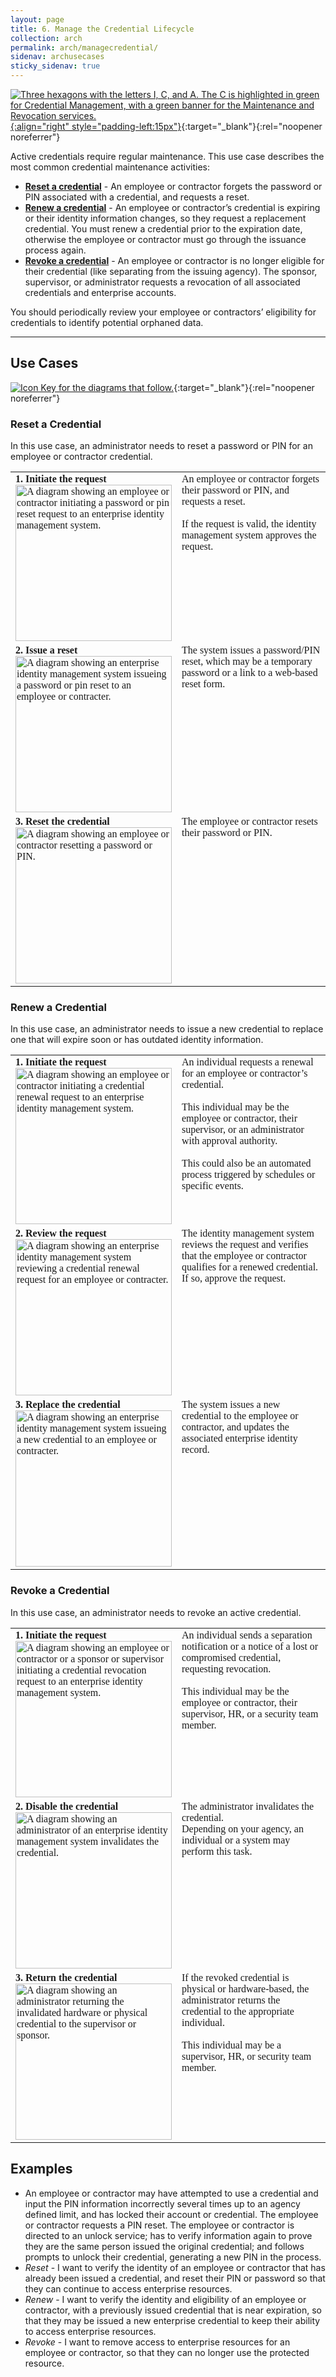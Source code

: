 ```yaml
---
layout: page
title: 6. Manage the Credential Lifecycle
collection: arch
permalink: arch/managecredential/
sidenav: archusecases
sticky_sidenav: true
---
```


[![Three hexagons with the letters I, C, and A. The C is highlighted in green for Credential Management, with a green banner for the Maintenance and Revocation services. ](../../assets/arch/usecases/Credential-MaintenanceRevocation.png){:align="right" style="padding-left:15px"}](../../assets/arch/usecases/Credential-MaintenanceRevocation.png){:target="_blank"}{:rel="noopener noreferrer"}

Active credentials require regular maintenance. This use case describes the most common credential maintenance activities:

- **[Reset a credential](#reset-a-credential)** - An employee or contractor forgets the password or PIN associated with a credential, and requests a reset.
- **[Renew a credential](#renew-a-credential)** - An employee or contractor’s credential is expiring or their identity information changes, so they request a replacement credential. You must renew a credential prior to the expiration date, otherwise the employee or contractor must go through the issuance process again.
- **[Revoke a credential](#revoke-a-credential)** - An employee or contractor is no longer eligible for their credential (like separating from the issuing agency). The sponsor, supervisor, or administrator requests a revocation of all associated credentials and enterprise accounts.

You should periodically review your employee or contractors’ eligibility for credentials to identify potential orphaned data.

---

## Use Cases

[![Icon Key for the diagrams that follow.](../../assets/arch/usecases/6-IconKey.png)](../../assets/arch/usecases/6-IconKey.png){:target="_blank"}{:rel="noopener noreferrer"}

### Reset a Credential

In this use case, an administrator needs to reset a password or PIN for an employee or contractor credential.

<style>

td {
  font-family: "Cambria", "Georgia", "Times New Roman", "Times", serif;
  vertical-align:top;
}

</style>

<table>
  <tr>
    <td style="width:250px;border:0px;"><strong>1. Initiate the request</strong> <br> <a href="../../assets/arch/usecases/6-Reset-1.png" target="_blank" rel="noopener noreferrer"><img src="../../assets/arch/usecases/6-Reset-1.png" width="250" alt="A diagram showing an employee or contractor initiating a password or pin reset request to an enterprise identity management system."></a></td>
    <td style="border:0px;">An employee or contractor forgets their password or PIN, and requests a reset.<br><br>If the request is valid, the identity management system approves the request.</td>
  </tr>
  <tr>
    <td style="width:250px;border:0px;"><strong>2. Issue a reset</strong> <br> <a href="../../assets/arch/usecases/6-Reset-2.png" target="_blank" rel="noopener noreferrer"><img src="../../assets/arch/usecases/6-Reset-2.png" width="250" alt="A diagram showing an enterprise identity management system issueing a password or pin reset to an employee or contracter."></a></td>
    <td style="border:0px;">The system issues a password/PIN reset, which may be a temporary password or a link to a web-based reset form.</td>
  </tr>
    <tr>
    <td style="width:250px;border:0px;"><strong>3. Reset the credential</strong> <br> <a href="../../assets/arch/usecases/6-Reset-3.png" target="_blank" rel="noopener noreferrer"><img src="../../assets/arch/usecases/6-Reset-3.png" width="250" alt="A diagram showing an employee or contractor resetting a password or PIN."></a></td>
    <td style="border:0px;">The employee or contractor resets their password or PIN.</td>
  </tr>
</table>


### Renew a Credential

In this use case, an administrator needs to issue a new credential to replace one that will expire soon or has outdated identity information.

<table>
  <tr>
    <td style="width:250px;border:0px;"><strong>1. Initiate the request</strong> <br> <a href="../../assets/arch/usecases/6-Renew-1.png" target="_blank" rel="noopener noreferrer"><img src="../../assets/arch/usecases/6-Renew-1.png" width="250" alt="A diagram showing an employee or contractor initiating a credential renewal request to an enterprise identity management system."></a></td>
    <td style="border:0px;">An individual requests a renewal for an employee or contractor’s credential.<br><br>This individual may be the employee or contractor, their supervisor, or an administrator with approval authority.<br><br>This could also be an automated process triggered by schedules or specific events.</td>
  </tr>
  <tr>
    <td style="width:250px;border:0px;"><strong>2. Review the request</strong> <br> <a href="../../assets/arch/usecases/6-Renew-2.png" target="_blank" rel="noopener noreferrer"><img src="../../assets/arch/usecases/6-Renew-2.png" width="250" alt="A diagram showing an enterprise identity management system reviewing a credential renewal request for an employee or contracter."></a></td>
    <td style="border:0px;">The identity management system reviews the request and verifies that the employee or contractor qualifies for a renewed credential. If so, approve the request.</td>
  </tr>
    <tr>
    <td style="width:250px;border:0px;"><strong>3. Replace the credential</strong> <br> <a href="../../assets/arch/usecases/6-Renew-3.png" target="_blank" rel="noopener noreferrer"><img src="../../assets/arch/usecases/6-Renew-3.png" width="250" alt="A diagram showing an enterprise identity management system issueing a new credential to an employee or contracter."></a></td>
    <td style="border:0px;">The system issues a new credential to the employee or contractor, and updates the associated enterprise identity record.</td>
  </tr>
</table>


### Revoke a Credential

In this use case, an administrator needs to revoke an active credential.

<table>
  <tr>
    <td style="width:250px;border:0px;"><strong>1. Initiate the request</strong> <br> <a href="../../assets/arch/usecases/6-Revoke-1.png" target="_blank" rel="noopener noreferrer"><img src="../../assets/arch/usecases/6-Revoke-1.png" width="250" alt="A diagram showing an employee or contractor or a sponsor or supervisor initiating a credential revocation request to an enterprise identity management system."></a></td>
    <td style="border:0px;">An individual sends a separation notification or a notice of a lost or compromised credential, requesting revocation.<br><br>This individual may be the employee or contractor, their supervisor, HR, or a security team member.</td>
  </tr>
  <tr>
    <td style="width:250px;border:0px;"><strong>2. Disable the credential</strong> <br> <a href="../../assets/arch/usecases/6-Revoke-2.png" target="_blank" rel="noopener noreferrer"><img src="../../assets/arch/usecases/6-Revoke-2.png" width="250" alt="A diagram showing an administrator of an enterprise identity management system invalidates the credential."></a></td>
    <td style="border:0px;">The administrator invalidates the credential.<br/>Depending on your agency, an individual or a system may perform this task. </td>
  </tr>
    <tr>
    <td style="width:250px;border:0px;"><strong>3. Return the credential</strong> <br> <a href="../../assets/arch/usecases/6-Revoke-3.png" target="_blank" rel="noopener noreferrer"><img src="../../assets/arch/usecases/6-Revoke-3.png" width="250" alt="A diagram showing an administrator returning the invalidated hardware or physical credential to the supervisor or sponsor."></a></td>
    <td style="border:0px;">If the revoked credential is physical or hardware-based, the administrator returns the credential to the appropriate individual.<br><br>This individual may be a supervisor, HR, or security team member.</td>
  </tr>
</table>

## Examples

- An employee or contractor may have attempted to use a credential and input the PIN information incorrectly several times up to an agency defined limit, and has locked their account or credential.  The employee or contractor requests a PIN reset.  The employee or contractor is directed to an unlock service; has to verify information again to prove they are the same person issued the original credential; and follows prompts to unlock their credential, generating a new PIN in the process.
- *Reset* - I want to verify the identity of an employee or contractor that has already been issued a credential, and reset their PIN or password so that they can continue to access enterprise resources.
- *Renew* - I want to verify the identity and eligibility of an employee or contractor, with a previously issued credential that is near expiration, so that they may be issued a new enterprise credential to keep their ability to access enterprise resources.
- *Revoke* - I want to remove access to enterprise resources for an employee or contractor, so that they can no longer use the protected resource. 
